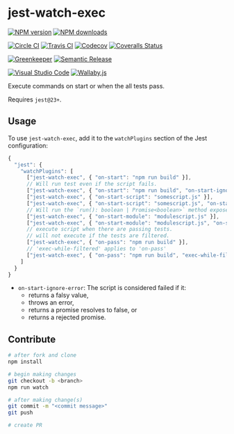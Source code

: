# jest-watch-exec

[![NPM version][npm-image]][npm-url]
[![NPM downloads][downloads-image]][downloads-url]

[![Circle CI][circleci-image]][circleci-url]
[![Travis CI][travis-image]][travis-url]
[![Codecov][codecov-image]][codecov-url]
[![Coveralls Status][coveralls-image]][coveralls-url]

[![Greenkeeper][greenkeeper-image]][greenkeeper-url]
[![Semantic Release][semantic-release-image]][semantic-release-url]

[![Visual Studio Code][vscode-image]][vscode-url]
[![Wallaby.js][wallaby-image]][wallaby-url]

Execute commands on start or when the all tests pass.

Requires `jest@23+`.

## Usage

To use `jest-watch-exec`,
add it to the `watchPlugins` section of the Jest configuration:

```js
{
  "jest": {
    "watchPlugins": [
      ["jest-watch-exec", { "on-start": "npm run build" }],
      // Will run test even if the script fails.
      ["jest-watch-exec", { "on-start": "npm run build", "on-start-ignore-error": true }],
      ["jest-watch-exec", { "on-start-script": "somescript.js" }],
      ["jest-watch-exec", { "on-start-script": "somescript.js", "on-start-ignore-error": true }],
      // Will run the `run(): boolean | Promise<boolean>` method exposed by the module
      ["jest-watch-exec", { "on-start-module": "modulescript.js" }],
      ["jest-watch-exec", { "on-start-module": "modulescript.js", "on-start-ignore-error": true }],
      // execute script when there are passing tests.
      // will not execute if the tests are filtered.
      ["jest-watch-exec", { "on-pass": "npm run build" }],
      // 'exec-while-filtered' applies to 'on-pass'
      ["jest-watch-exec", { "on-pass": "npm run build", "exec-while-filtered": true }]
    ]
  }
}
```

- `on-start-ignore-error`: The script is considered failed if it:
  - returns a falsy value,
  - throws an error,
  - returns a promise resolves to false, or
  - returns a rejected promise.

## Contribute

```sh
# after fork and clone
npm install

# begin making changes
git checkout -b <branch>
npm run watch

# after making change(s)
git commit -m "<commit message>"
git push

# create PR
```

[circleci-image]: https://circleci.com/gh/unional/jest-watch-exec/tree/master.svg?style=shield
[circleci-url]: https://circleci.com/gh/unional/jest-watch-exec/tree/master
[codecov-image]: https://codecov.io/gh/unional/jest-watch-exec/branch/master/graph/badge.svg
[codecov-url]: https://codecov.io/gh/unional/jest-watch-exec
[coveralls-image]: https://coveralls.io/repos/github/unional/jest-watch-exec/badge.svg?branch=master
[coveralls-url]: https://coveralls.io/github/unional/jest-watch-exec?branch=master
[downloads-image]: https://img.shields.io/npm/dm/jest-watch-exec.svg?style=flat
[downloads-url]: https://npmjs.org/package/jest-watch-exec
[greenkeeper-image]: https://badges.greenkeeper.io/unional/jest-watch-exec.svg
[greenkeeper-url]: https://greenkeeper.io/
[npm-image]: https://img.shields.io/npm/v/jest-watch-exec.svg?style=flat
[npm-url]: https://npmjs.org/package/jest-watch-exec
[semantic-release-image]: https://img.shields.io/badge/%20%20%F0%9F%93%A6%F0%9F%9A%80-semantic--release-e10079.svg
[semantic-release-url]: https://github.com/semantic-release/semantic-release
[travis-image]: https://img.shields.io/travis/unional/jest-watch-exec/master.svg?style=flat
[travis-url]: https://travis-ci.org/unional/jest-watch-exec?branch=master
[vscode-image]: https://img.shields.io/badge/vscode-ready-green.svg
[vscode-url]: https://code.visualstudio.com/
[wallaby-image]: https://img.shields.io/badge/wallaby.js-configured-green.svg
[wallaby-url]: https://wallabyjs.com
